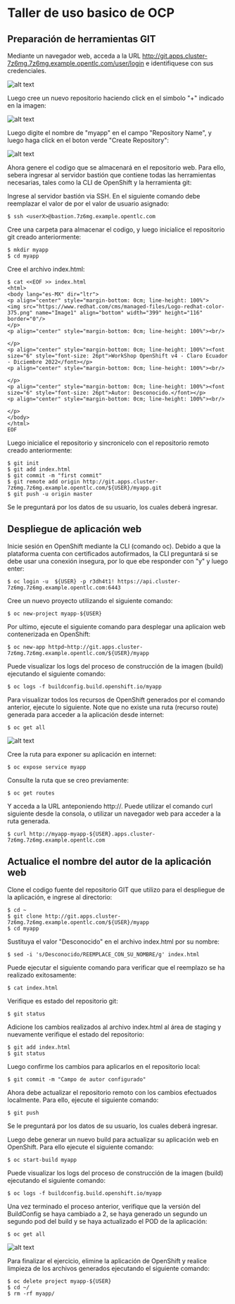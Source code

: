 # Taller de uso basico de OCP
## Preparación de herramientas GIT
Mediante un navegador web, acceda a la URL http://git.apps.cluster-7z6mg.7z6mg.example.opentlc.com/user/login e identifiquese con sus credenciales.

![alt text](images/git_login.png?raw=true)

Luego cree un nuevo repositorio haciendo click en el simbolo "+" indicado en la imagen:

![alt text](images/new_repo.png?raw=true)

Luego digite el nombre de "myapp" en el campo "Repository Name", y luego haga click en el boton verde "Create Repository":

![alt text](images/create_repo.png?raw=true)

Ahora genere el codigo que se almacenará en el repositorio web. Para ello, sebera ingresar al servidor bastión que contiene todas las herramientas necesarias, tales como la CLI de OpenShift y la herramienta git:

Ingrese al servidor bastión via SSH. En el siguiente comando debe reemplazar el valor de <userX> por el valor de usuario asignado:
```
$ ssh <userX>@bastion.7z6mg.example.opentlc.com
```
Cree una carpeta para almacenar el codigo, y luego inicialice el repositorio git creado anteriormente:
```
$ mkdir myapp
$ cd myapp
```

Cree el archivo index.html:
```
$ cat <<EOF >> index.html
<html>
<body lang="es-MX" dir="ltr">
<p align="center" style="margin-bottom: 0cm; line-height: 100%"> 
<img src="https://www.redhat.com/cms/managed-files/Logo-redhat-color-375.png" name="Image1" align="bottom" width="399" height="116" border="0"/>
</p>
<p align="center" style="margin-bottom: 0cm; line-height: 100%"><br/>

</p>
<p align="center" style="margin-bottom: 0cm; line-height: 100%"><font size="6" style="font-size: 26pt">WorkShop OpenShift v4 - Claro Ecuador - Diciembre 2022</font></p>
<p align="center" style="margin-bottom: 0cm; line-height: 100%"><br/>

</p>
<p align="center" style="margin-bottom: 0cm; line-height: 100%"><font size="6" style="font-size: 26pt">Autor: Desconocido.</font></p>
<p align="center" style="margin-bottom: 0cm; line-height: 100%"><br/>

</p>
</body>
</html>
EOF
```

Luego inicialice el repositorio y sincronicelo con el repositorio remoto creado anteriormente:
```
$ git init
$ git add index.html
$ git commit -m "first commit"
$ git remote add origin http://git.apps.cluster-7z6mg.7z6mg.example.opentlc.com/${USER}/myapp.git
$ git push -u origin master
```

Se le preguntará por los datos de su usuario, los cuales deberá ingresar.

## Despliegue de aplicación web

Inicie sesión en OpenShift mediante la CLI (comando oc). Debido a que la plataforma cuenta con certificados autofirmados, la CLI preguntará si se debe usar una conexión insegura, por lo que ebe responder con "y" y luego enter:
```
$ oc login -u  ${USER} -p r3dh4t1! https://api.cluster-7z6mg.7z6mg.example.opentlc.com:6443
```

Cree un nuevo proyecto utilizando el siguiente comando:
```
$ oc new-project myapp-${USER}
```

Por ultimo, ejecute el siguiente comando para desplegar una aplicaion web contenerizada en OpenShift:
```
$ oc new-app httpd~http://git.apps.cluster-7z6mg.7z6mg.example.opentlc.com/${USER}/myapp
```

Puede visualizar los logs del proceso de construcción de la imagen (build) ejecutando el siguiente comando:
```
$ oc logs -f buildconfig.build.openshift.io/myapp
```

Para visualizar todos los recursos de OpenShift generados por el comando anterior, ejecute lo siguiente. Note que no existe una ruta (recurso route)  generada para acceder a la aplicación desde internet:
```
$ oc get all
```

![alt text](images/build1.png?raw=true)

Cree la ruta para exponer su aplicación en internet:
```
$ oc expose service myapp
```

Consulte la ruta que se creo previamente:
```
$ oc get routes
```

Y acceda a la URL anteponiendo http://. Puede utilizar el comando curl siguiente desde la consola, o utilizar un navegador web para acceder a la ruta generada.
```
$ curl http://myapp-myapp-${USER}.apps.cluster-7z6mg.7z6mg.example.opentlc.com
```

## Actualice el nombre del autor de la aplicación web
Clone el codigo fuente del repositorio GIT que utilizo para el despliegue de la aplicación, e ingrese al directorio:
```
$ cd ~
$ git clone http://git.apps.cluster-7z6mg.7z6mg.example.opentlc.com/${USER}/myapp
$ cd myapp
```

Sustituya el valor "Desconocido" en el archivo index.html por su nombre:
```
$ sed -i 's/Desconocido/REEMPLACE_CON_SU_NOMBRE/g' index.html
```

Puede ejecutar el siguiente comando para verificar que el reemplazo se ha realizado exitosamente:
```
$ cat index.html
```

Verifique es estado del repositorio git:
```
$ git status
```

Adicione los cambios realizados al archivo index.html al área de staging y nuevamente verifique el estado del repositorio:
```
$ git add index.html
$ git status
```

Luego confirme los cambios para aplicarlos en el repositorio local:
```
$ git commit -m "Campo de autor configurado"
```

Ahora debe actualizar el repositorio remoto con los cambios efectuados localmente. Para ello, ejecute el siguiente comando:
```
$ git push
```

Se le preguntará por los datos de su usuario, los cuales deberá ingresar.

Luego debe generar un nuevo build para actualizar su aplicación web en OpenShift. Para ello ejecute el siguiente comando:
```
$ oc start-build myapp
```

Puede visualizar los logs del proceso de construcción de la imagen (build) ejecutando el siguiente comando:
```
$ oc logs -f buildconfig.build.openshift.io/myapp
```

Una vez terminado el proceso anterior, verifique que la versión del BuildConfig se haya cambiado a 2, se haya generado un segundo un segundo pod del build y se haya actualizado el POD de la aplicación:
```
$ oc get all
```

![alt text](images/build2.png?raw=true)

Para finalizar el ejercicio, elimine la aplicación de OpenShift y realice limpieza de los archivos generados ejecutando el siguiente comando:
```
$ oc delete project myapp-${USER}
$ cd ~/
$ rm -rf myapp/
```

